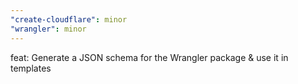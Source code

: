 ```yaml
---
"create-cloudflare": minor
"wrangler": minor
---
```


feat: Generate a JSON schema for the Wrangler package & use it in templates
